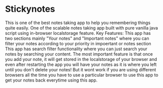 # Stickynotes
This is one of the best notes taking app to help you remembering things quite easily.
One of the scalable notes taking app built with pure vanilla java script using in-browser localstorage feature.
Key Features:
This app has two sections mainly "Your notes" and "Important notes" where you can filter your notes according to your priority in impoertant or notes section
This app has search filter functionality where you can just search your notes by searching your content.
The most important feature is that once you add your note, it will get stored in the localstorage of your browser and even after restarting the app you will have your notes
as it is where you left until you don't delete your notes! But it wont work if you are using different browsers all the time you have to use a particular browser to use this app 
to get your notes back everytime using this app.

